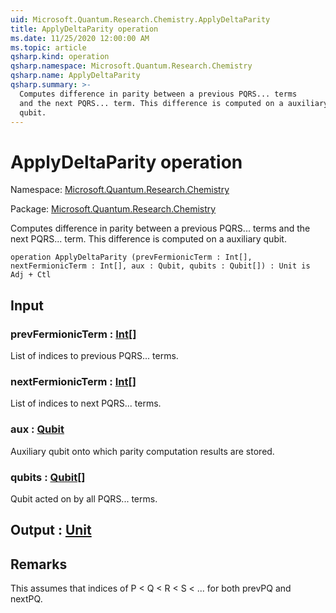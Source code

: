 ```yaml
---
uid: Microsoft.Quantum.Research.Chemistry.ApplyDeltaParity
title: ApplyDeltaParity operation
ms.date: 11/25/2020 12:00:00 AM
ms.topic: article
qsharp.kind: operation
qsharp.namespace: Microsoft.Quantum.Research.Chemistry
qsharp.name: ApplyDeltaParity
qsharp.summary: >-
  Computes difference in parity between a previous PQRS... terms
  and the next PQRS... term. This difference is computed on a auxiliary
  qubit.
---
```


# ApplyDeltaParity operation

Namespace: [Microsoft.Quantum.Research.Chemistry](xref:Microsoft.Quantum.Research.Chemistry)

Package: [Microsoft.Quantum.Research.Chemistry](https://nuget.org/packages/Microsoft.Quantum.Research.Chemistry)


Computes difference in parity between a previous PQRS... termsand the next PQRS... term. This difference is computed on a auxiliaryqubit.

```qsharp
operation ApplyDeltaParity (prevFermionicTerm : Int[], nextFermionicTerm : Int[], aux : Qubit, qubits : Qubit[]) : Unit is Adj + Ctl
```


## Input

### prevFermionicTerm : [Int](xref:microsoft.quantum.user-guide.language.types)[]

List of indices to previous PQRS... terms.


### nextFermionicTerm : [Int](xref:microsoft.quantum.user-guide.language.types)[]

List of indices to next PQRS... terms.


### aux : [Qubit](xref:microsoft.quantum.concepts.the-qubit)

Auxiliary qubit onto which parity computation results are stored.


### qubits : [Qubit](xref:microsoft.quantum.concepts.the-qubit)[]

Qubit acted on by all PQRS... terms.



## Output : [Unit](xref:microsoft.quantum.user-guide.language.types)



## Remarks

This assumes that indices of P < Q < R < S < ... for both prevPQ and nextPQ.